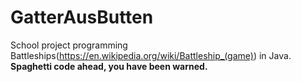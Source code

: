 # GatterAusButten
School project programming Battleships(https://en.wikipedia.org/wiki/Battleship_(game)) in Java.
**Spaghetti code ahead, you have been warned.**
